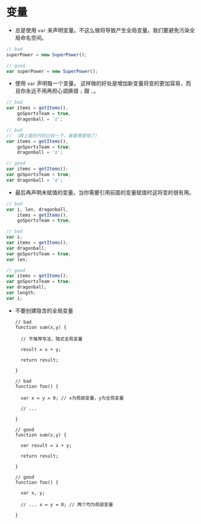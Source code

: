 # 变量

- 总是使用 `var` 来声明变量。不这么做将导致产生全局变量。我们要避免污染全局命名空间。

 ```javascript
 // bad
 superPower = new SuperPower();

 // good
 var superPower = new SuperPower();
 ```

- 使用 `var` 声明每一个变量。
 这样做的好处是增加新变量将变的更加容易，而且你永远不用再担心调换错 `;` 跟 `,`。

 ```javascript
 // bad
 var items = getItems(),
     goSportsTeam = true,
     dragonball = 'z';

 // bad
 // （跟上面的代码比较一下，看看哪里错了）
 var items = getItems(),
     goSportsTeam = true;
     dragonball = 'z';

 // good
 var items = getItems();
 var goSportsTeam = true;
 var dragonball = 'z';
 ```

- 最后再声明未赋值的变量。当你需要引用前面的变量赋值时这将变的很有用。

 ```javascript
 // bad
 var i, len, dragonball,
     items = getItems(),
     goSportsTeam = true;

 // bad
 var i;
 var items = getItems();
 var dragonball;
 var goSportsTeam = true;
 var len;

 // good
 var items = getItems();
 var goSportsTeam = true;
 var dragonball;
 var length;
 var i;
 ```

- 不要创建隐含的全局变量

  ```
  // bad
  function sum(x,y) {

    // 不推荐写法，隐式全局变量

    result = x + y;

    return result;

  }

  // bad
  function foo() {

    var x = y = 0; // x为局部变量，y为全局变量

    // ...

  }

  // good
  function sum(x,y) {

    var result = x + y;

    return result;

  }

  // good
  function foo() {

    var x, y;

    // ... x = y = 0; // 两个均为局部变量

  }

  ```
